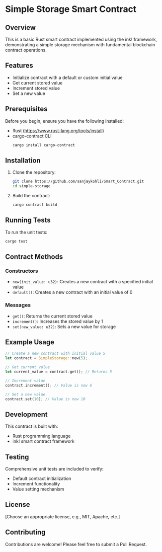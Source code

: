 # Simple Storage Smart Contract

## Overview

This is a basic Rust smart contract implemented using the ink! framework, demonstrating a simple storage mechanism with fundamental blockchain contract operations.

## Features

- Initialize contract with a default or custom initial value
- Get current stored value
- Increment stored value
- Set a new value

## Prerequisites

Before you begin, ensure you have the following installed:

- Rust (https://www.rust-lang.org/tools/install)
- cargo-contract CLI
  ```bash
  cargo install cargo-contract
  ```

## Installation

1. Clone the repository:
   ```bash
   git clone https://github.com/sanjaykohli/Smart_Contract.git
   cd simple-storage
   ```

2. Build the contract:
   ```bash
   cargo contract build
   ```

## Running Tests

To run the unit tests:
```bash
cargo test
```

## Contract Methods

### Constructors
- `new(init_value: u32)`: Creates a new contract with a specified initial value
- `default()`: Creates a new contract with an initial value of 0

### Messages
- `get()`: Returns the current stored value
- `increment()`: Increases the stored value by 1
- `set(new_value: u32)`: Sets a new value for storage

## Example Usage

```rust
// Create a new contract with initial value 5
let contract = SimpleStorage::new(5);

// Get current value
let current_value = contract.get(); // Returns 5

// Increment value
contract.increment(); // Value is now 6

// Set a new value
contract.set(10); // Value is now 10
```

## Development

This contract is built with:
- Rust programming language
- ink! smart contract framework

## Testing

Comprehensive unit tests are included to verify:
- Default contract initialization
- Increment functionality
- Value setting mechanism

## License

[Choose an appropriate license, e.g., MIT, Apache, etc.]

## Contributing

Contributions are welcome! Please feel free to submit a Pull Request.
